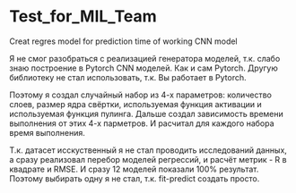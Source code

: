 # Test_for_MIL_Team
Creat regres model for prediction time of working CNN model

Я не смог разобраться с реализацией генератора моделей, т.к. слабо знаю построение в Pytorch CNN моделей. Как и сам Pytorch. Другую библиотеку не стал использовать, т.к. Вы работает в Pytorch.

Поэтому я создал случайный набор из 4-х параметров: количество слоев, размер ядра свёртки, используемая функция активации и используемая функция пулинга.
Дальше создал зависимость времени выполнения от этих 4-х парметров. И расчитал для каждого набора время выполнения.

Т.к. датасет исскуственный я не стал проводить исследований данных, а сразу реализовал перебор моделей регрессий, и расчёт метрик - R в квадрате и RMSE. И сразу 12 моделей показали 100% результат. Поэтому выбирать одну я не стал, т.к. fit-predict создать просто. 